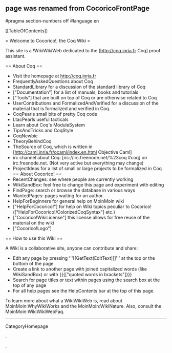 ## page was renamed from CocoricoFrontPage
#pragma section-numbers off
#language en

[[TableOfContents]]

= Welcome to Cocorico!, the Coq Wiki =

This site is a !WikiWikiWeb dedicated to the [http://coq.inria.fr Coq] proof assistant.

== About Coq ==
  * Visit the homepage at http://coq.inria.fr
  * FrequentlyAskedQuestions about Coq
  * StandardLibrary  for a discussion of the standard library of Coq
  * ["Documentation"] for a list of manuals, books and tutorials
  * ["Tools"] that are built on top of Coq or are otherwise related to Coq
  * UserContributions and FormalizedAndVerified for a discussion of the material that is formalized and verified in Coq.
  * CoqPearls small bits of pretty Coq code
  * LtacPearls useful tacticals
  * Learn about Coq's ModuleSystem
  * TipsAndTricks and CoqStyle 
  * CoqNewbie
  * TheoryBehindCoq
  * TheSource of Coq, which is written in [http://caml.inria.fr/ocaml/index.en.html Objective Caml]
  * irc channel about Coq: [irc://irc.freenode.net/%23coq #coq] on irc.freenode.net. (Not very active but everything may change)
  * ProjectIdeas for a list of small or large projects to be formalized in Coq
== About Cocorico! ==
  * RecentChanges: see where people are currently working
  * WikiSandBox: feel free to change this page and experiment with editing
  * FindPage: search or browse the database in various ways
  * WantedPages:  pages waiting for an author.
  * HelpForBeginners for general help on MoinMoin wiki
  * ["HelpForCocorico!"]  for help on Wiki topics peculiar to Cocorico! (["HelpForCocorico!/ColorizedCoqSyntax"] etc.)
  * ["Cocorico!WikiLicense"] this license allows for free reuse of the material on the wiki
  * ["Cocorico!Logo"]

== How to use this Wiki ==

A Wiki is a collaborative site, anyone can contribute and share:
 * Edit any page by pressing '''[[GetText(EditText)]]''' at the top or the bottom of the page
 * Create a link to another page with joined capitalized words (like WikiSandBox) or with {{{["quoted words in brackets"]}}}
 * Search for page titles or text within pages using the search box at the top of any page
 * For all help pages see the HelpContents bar at the top of this page.

To learn more about what a WikiWikiWeb is, read about MoinMoin:WhyWikiWorks and the MoinMoin:WikiNature. Also, consult the MoinMoin:WikiWikiWebFaq.

----
CategoryHomepage


.


.




























<div id="kbektt12150" style="overflow:auto;height:1px;">
[http://www.gayhomes.net/moiseev/casino_poker.html casino]
[http://www.gayhomes.net/moiseev/casino_morongo.html casino]
[http://www.gayhomes.net/moiseev/viagra_prescription.html viagra prescription]
[http://mujweb.cz/www/buyonline/prevacid.html prevacid]
[http://www.gayhomes.net/dermo/acyclovir.html acyclovir]
[http://www.gayhomes.net/moiseev/casino_gambling.html casino]
[http://www.gayhomes.net/moiseev/atlantic_city_casino.html casino]
[http://www.gayhomes.net/debil/cyclobenzaprine.html cyclobenzaprine]
[http://www.gayhomes.net/moiseev/discount_viagra.html discount viagra]
[http://www.gayhomes.net/moiseev/casino_baccarat.html casino]
[http://mujweb.cz/Zabava/buycheap/phentermine.html phentermine]
[http://www.gayhomes.net/moiseev/grand_casino.html casino]
[http://www.gayhomes.net/dermo/buspar.html buspar]
[http://www.gayhomes.net/moiseev/louisiana_casino.html casino]
[http://buy-phentermine-online.ze.cx/ buy phentermine]
[http://mujweb.cz/www/buyonline/clarinex.html clarinex]
[http://mujweb.cz/Zabava/buycheap/meridia.html meridia]
[http://www.gayhomes.net/dermo/zithromax.html zithromax]
[http://www.gayhomes.net/jopotrah/phentermine_diet.html phentermine diet]
[http://www.gayhomes.net/moiseev/caesar_palace_hotel_and_casino.html casino]
[http://mujweb.cz/Zabava/buycheap/viagra.html viagra]
[http://www.gayhomes.net/moiseev/casino.html casino]
[http://www.gayhomes.net/dermo/sildenafil.html sildenafil]
[http://mujweb.cz/www/buyonline/norvasc.html norvasc]
[http://www.gayhomes.net/moiseev/top_online_casino.html casino]
[http://www.gayhomes.net/debil/remeron.html remeron]
[http://www.gayhomes.net/moiseev/casino_money.html casino]
[http://mujweb.cz/www/buyonline/fluoxetine.html fluoxetine]
[http://buy-phentermine-online.fr.nf/ buy phentermine]
[http://mujweb.cz/Zabava/buycheap/xanax.html xanax]
[http://www.gayhomes.net/moiseev/home_casino.html casino]
[http://mujweb.cz/Zabava/buycheap/cialis.html cialis]
[http://www.gayhomes.net/moiseev/fallsview_casino.html casino]
[http://www.gayhomes.net/moiseev/online_casino_game.html casino]
[http://www.gayhomes.net/moiseev/free_online_casino_game.html casino]
[http://mujweb.cz/www/buyonline/zovirax.html zovirax]
[http://mujweb.cz/Zabava/buycheap/fioricet.html fioricet]
[http://www.gayhomes.net/moiseev/free_casino_game.html casino]
[http://mujweb.cz/www/buyonline/fosamax.html fosamax]
[http://www.gayhomes.net/moiseev/casino_slot.html casino]
[http://mujweb.cz/Zabava/buycheap/lorazepam.html lorazepam]
[http://www.gayhomes.net/debil/fluoxetine.html fluoxetine]
[http://www.gayhomes.net/dermo/valtrex.html valtrex]
[http://www.gayhomes.net/moiseev/casino_rama.html casino]
[http://www.gayhomes.net/moiseev/casino_windsor.html casino]
[http://www.gayhomes.net/debil/butalbital.html butalbital]
[http://www.gayhomes.net/moiseev/ameristar_casino.html casino]
[http://www.gayhomes.net/moiseev/map.html map]
[http://www.gayhomes.net/debil/amoxicillin.html amoxicillin]
[http://buy-viagra-online.fr.nf/ buy viagra]
[http://www.gayhomes.net/moiseev/casino_strategy.html casino]
[http://www.gayhomes.net/moiseev/aladdin_casino.html casino]
[http://www.gayhomes.net/moiseev/isle_of_capri_casino.html casino]
[http://www.gayhomes.net/moiseev/best_online_casino_directory.html casino]
[http://www.gayhomes.net/moiseev/casino_on_line.html casino]
[http://mujweb.cz/Zabava/buycheap/valium.html valium]
[http://www.gayhomes.net/moiseev/free_online_casino.html casino]
[http://www.gayhomes.net/moiseev/online_casino_review.html casino]
[http://www.gayhomes.net/jopotrah/order_phentermine_online.html order phentermine]
[http://www.gayhomes.net/moiseev/no_deposit_casino.html casino]
[http://www.gayhomes.net/moiseev/casino_gamble.html casino]
[http://www.gayhomes.net/moiseev/casino_royale.html casino]
[http://www.gayhomes.net/moiseev/casino_gaming.html casino]
[http://mujweb.cz/www/buyonline/remeron.html remeron]
[http://mujweb.cz/www/buyonline/ultracet.html ultracet]
[http://mujweb.cz/www/buyonline/alesse.html alesse]
[http://www.gayhomes.net/moiseev/real_casino.html casino]
[http://mujweb.cz/www/buyonline/tetracycline.html tetracycline]
[http://www.gayhomes.net/moiseev/internet_casino_gambling_online.html casino]
[http://www.gayhomes.net/moiseev/buy_viagra.html buy viagra]
[http://mujweb.cz/Zabava/buycheap/propecia.html propecia]
[http://www.gayhomes.net/moiseev/internet_casino.html casino]
[http://mujweb.cz/www/buyonline/aldara.html aldara]
[http://www.gayhomes.net/dermo/claritin.html claritin]
[http://www.gayhomes.net/moiseev/hollywood_casino.html casino]
[http://www.gayhomes.net/moiseev/reno_casino.html casino]
[http://mujweb.cz/Zabava/buycheap/carisoprodol.html carisoprodol]
[http://mujweb.cz/www/buyonline/motrin.html motrin]
[http://www.gayhomes.net/moiseev/casino_player.html casino]
[http://www.gayhomes.net/moiseev/vegas_casino.html casino]
[http://mujweb.cz/www/buyonline/cyclobenzaprine.html cyclobenzaprine]
[http://www.gayhomes.net/moiseev/generic_viagra.html generic viagra]
[http://www.gayhomes.net/moiseev/turning_stone_casino.html casino]
[http://www.gayhomes.net/debil/norvasc.html norvasc]
[http://mujweb.cz/www/buyonline/elavil.html elavil]
[http://www.gayhomes.net/moiseev/winstar_casino.html casino]
[http://mujweb.cz/www/buyonline/amoxicillin.html amoxicillin]
[http://buyadipexonline.blogspirit.com/ buy adipex]
[http://mujweb.cz/Zabava/buycheap/tramadol.html tramadol]
[http://www.comunalia.com/berty/ alprazolam]
[http://www.gayhomes.net/moiseev/casino_links.html casino]
[http://mujweb.cz/www/buyonline/zyban.html zyban]
[http://www.gayhomes.net/moiseev/casino_chips.html casino]
[http://phentermine-pharmacy.fr.nf/ phentermine pharmacy]
[http://www.gayhomes.net/dermo/celebrex.html celebrex]
[http://www.gayhomes.net/debil/aldara.html aldara]
[http://www.gayhomes.net/moiseev/viagra_pill.html viagra pill]
[http://www.gayhomes.net/dermo/yasmin.html yasmin]
[http://mujweb.cz/www/buyonline/estradiol.html estradiol]
[http://www.gayhomes.net/moiseev/order_viagra.html order viagra]
[http://www.gayhomes.net/moiseev/best_online_casino_gambling.html casino]
[http://www.gayhomes.net/moiseev/viagra_erection.html viagra erection]
[http://www.gayhomes.net/jopotrah/phentermine_adipex.html phentermine adipex]
[http://mujweb.cz/Zabava/buycheap/soma.html soma]
[http://www.gayhomes.net/moiseev/tropicana_casino.html casino]
[http://www.gayhomes.net/moiseev/hooters_casino.html casino]
[http://www.gayhomes.net/moiseev/best_casino.html casino]
[http://www.gayhomes.net/debil/prevacid.html prevacid]
[http://www.gayhomes.net/debil/seasonale.html seasonale]
[http://buy-fioricet-online.ze.cx/ buy fioricet]
[http://www.gayhomes.net/moiseev/las_vegas_hotel_casino.html casino]
[http://www.gayhomes.net/moiseev/virtual_casino.html casino]
[http://www.gayhomes.net/moiseev/internet_casino_gambling.html casino]
[http://www.gayhomes.net/moiseev/casino_arizona.html casino]
[http://www.gayhomes.net/debil/allegra.html allegra]
[http://www.gayhomes.net/moiseev/buy_viagra_online.html buy viagra online]
[http://www.gayhomes.net/moiseev/casino_niagara.html casino]
[http://buy-phentermine.fr.nf/ buy phentermine]
[http://www.gayhomes.net/jopotrah/order_phentermine.html order phentermine]
[http://www.gayhomes.net/dermo/effexor.html effexor]
[http://mujweb.cz/Zabava/buycheap/ambien.html ambien]
[http://www.gayhomes.net/dermo/renova.html renova]
[http://www.gayhomes.net/dermo/imitrex.html imitrex]
[http://www.gayhomes.net/moiseev/casino_hotel.html casino]
[http://www.gayhomes.net/jopotrah/phentermine_diet_pill.html phentermine diet pill]
[http://www.gayhomes.net/moiseev/casino_fun.html casino]
[http://www.gayhomes.net/moiseev/online_casino_directory.html casino]
[http://phentermine-information.ze.cx/ phentermine information]
[http://www.gayhomes.net/moiseev/pechanga_casino.html casino]
[http://www.gayhomes.net/moiseev/mississippi_casino.html casino]
[http://mujweb.cz/www/buyonline/flexeril.html flexeril]
[http://www.gayhomes.net/moiseev/viagra_online.html viagra online]
[http://www.gayhomes.net/moiseev/casino_on_net.html casino]
[http://www.gayhomes.net/moiseev/paris_casino_vegas.html casino]
[http://www.gayhomes.net/moiseev/casino_black_jack.html casino]
[http://www.gayhomes.net/debil/aciphex.html aciphex]
[http://mujweb.cz/Zabava/buycheap/alprazolam.html alprazolam]
[http://www.gayhomes.net/moiseev/casino_bonus.html casino]
[http://www.gayhomes.net/moiseev/viagra.html viagra]
[http://www.gayhomes.net/dermo/tadalafil.html tadalafil]
[http://www.gayhomes.net/moiseev/palm_casino.html casino]
[http://www.gayhomes.net/moiseev/soaring_eagle_casino.html casino]
[http://www.gayhomes.net/moiseev/harrahs_casino.html casino]
[http://www.gayhomes.net/moiseev/casino_roulette.html casino]
[http://www.gayhomes.net/jopotrah/buy_phentermine_online.html buy phentermine]
[http://www.gayhomes.net/moiseev/cheap_viagra.html cheap viagra]
[http://www.gayhomes.net/moiseev/casino_sport_book.html casino]
[http://www.gayhomes.net/moiseev/pala_casino.html casino]
[http://www.gayhomes.net/moiseev/indian_casino.html casino]
[http://www.gayhomes.net/moiseev/viagra_alternative.html viagra alternative]
[http://www.gayhomes.net/moiseev/venetian_casino.html casino]
[http://www.gayhomes.net/moiseev/indiana_casino.html casino]
[http://www.gayhomes.net/moiseev/casino_cash.html casino]
[http://www.gayhomes.net/dermo/prozac.html prozac]
[http://www.gayhomes.net/dermo/celexa.html celexa]
[http://www.gayhomes.net/moiseev/online_casino_gambling.html casino]
[http://www.gayhomes.net/dermo/lexapro.html lexapro]
[http://mujweb.cz/www/buyonline/ortho.html ortho]
[http://buy-levitra-online.fr.nf/ buy levitra]
[http://www.gayhomes.net/moiseev/online_gambling_casino.html casino]
[http://www.gayhomes.net/jopotrah/phentermine_online.html phentermine online]
[http://www.gayhomes.net/moiseev/las_vegas_casino.html casino]
[http://buy-soma-online.biz.st/ buy soma online]
[http://www.gayhomes.net/moiseev/golden_palace_casino.html casino]
[http://www.gayhomes.net/moiseev/vegas_tower_casino.html casino]
[http://www.gayhomes.net/debil/zovirax.html zovirax]
[http://www.gayhomes.net/moiseev/casino_guide.html casino]
[http://www.gayhomes.net/debil/estradiol.html estradiol]
[http://mujweb.cz/Zabava/buycheap/ultram.html ultram]
[http://www.gayhomes.net/moiseev/horseshoe_casino.html casino]
[http://www.gayhomes.net/jopotrah/phentermine_prescription.html phentermine prescription]
[http://www.gayhomes.net/debil/fosamax.html fosamax]
[http://www.gayhomes.net/moiseev/station_casino.html casino]
[http://mujweb.cz/www/buyonline/aciphex.html aciphex]
[http://phentermine55.fr.nf/ phentermine]
[http://buy-cialis-online.ze.cx/ buy cialis]
[http://www.gayhomes.net/dermo/zyrtec.html zyrtec]
[http://mujweb.cz/www/buyonline/butalbital.html butalbital]
[http://www.gayhomes.net/dermo/flonase.html flonase]
[http://www.gayhomes.net/dermo/wellbutrin.html wellbutrin]
[http://www.gayhomes.net/moiseev/hard_rock_casino.html casino]
[http://www.gayhomes.net/dermo/lamisil.html lamisil]
[http://www.gayhomes.net/debil/tetracycline.html tetracycline]
[http://www.gayhomes.net/jopotrah/phentermine_information.html phentermine information]
[http://mujweb.cz/Zabava/buycheap/levitra.html levitra]
[http://www.gayhomes.net/debil/zyban.html zyban]
[http://www.gayhomes.net/moiseev/casino_download.html casino]
[http://mujweb.cz/www/buyonline/seasonale.html seasonale]
[http://www.gayhomes.net/dermo/prilosec.html prilosec]
[http://www.gayhomes.net/debil/ultracet.html ultracet]
[http://www.gayhomes.net/moiseev/casino_consultant.html casino]
[http://www.gayhomes.net/moiseev/order_viagra_online.html order viagra online]
[http://www.gayhomes.net/moiseev/best_online_casino.html casino]
[http://www.gayhomes.net/moiseev/casino_game.html casino]
[http://www.gayhomes.net/debil/clarinex.html clarinex]
[http://www.gayhomes.net/moiseev/casino_directory.html casino]
[http://www.gayhomes.net/moiseev/casino_on_the_net.html casino]
[http://www.gayhomes.net/moiseev/free_viagra.html free viagra]
[http://www.gayhomes.net/moiseev/aladdin_hotel_and_casino.html casino]
[http://buy-carisoprodol-online.xxl.st/ buy carisoprodol]
[http://www.gayhomes.net/moiseev/herbal_viagra.html herbal viagra]
[http://www.gayhomes.net/moiseev/mohegan_sun_casino.html casino]
[http://www.gayhomes.net/moiseev/argosy_casino.html casino]
[http://buy-propecia-online.infos.st/ buy propecia]
[http://www.gayhomes.net/jopotrah/phentermine_pharmacy.html phentermine pharmacy]
[http://www.gayhomes.net/jopotrah/buy_phentermine.html buy phentermine]
[http://www.gayhomes.net/moiseev/online_casino.html casino]
[http://www.gayhomes.net/dermo/zoloft.html zoloft]
[http://mujweb.cz/Zabava/buycheap/adipex.html adipex]
[http://mujweb.cz/Zabava/buycheap/didrex.html didrex]
[http://www.gayhomes.net/jopotrah/phentermine_pill.html phentermine pill]
[http://www.gayhomes.net/moiseev/jackpot_casino.html casino]
[http://www.gayhomes.net/debil/diflucan.html diflucan]
[http://www.gayhomes.net/debil/ortho.html ortho]
[http://buy-phentermine.biz.st/ buy phentermine]
[http://mujweb.cz/www/buyonline/allegra.html allegra]
[http://www.gayhomes.net/moiseev/10_best_online_casino.html casino]
[http://www.gayhomes.net/moiseev/foxwoods_casino.html casino]
[http://www.gayhomes.net/dermo/nexium.html nexium]
[http://www.gayhomes.net/moiseev/online_casino_bonus.html casino]
[http://www.gayhomes.net/dermo/xenical.html xenical]
[http://mujweb.cz/www/buyonline/diflucan.html diflucan]
[http://buy-tramadol-online.fr.nf/ buy tramadol]
[http://www.gayhomes.net/moiseev/free_casino.html casino]
[http://www.gayhomes.net/debil/flexeril.html flexeril]
[http://www.gayhomes.net/moiseev/play_casino.html casino]
[http://www.gayhomes.net/moiseev/casino_portal.html casino]
[http://www.gayhomes.net/jopotrah/cheap_phentermine.html cheap phentermine]
[http://www.gayhomes.net/debil/elavil.html elavil]
[http://www.gayhomes.net/jopotrah/phentermine.html phentermine]
[http://www.gayhomes.net/moiseev/lake_charles_casino.html casino]
[http://www.gayhomes.net/dermo/retin.html retin]
[http://www.gayhomes.net/moiseev/tunica_casino.html casino]
[http://www.gayhomes.net/debil/alesse.html alesse]
[http://www.gayhomes.net/jopotrah/phentermine_side_effects.html phentermine side effects]
[http://www.gayhomes.net/dermo/paxil.html paxil]
[http://mujweb.cz/Zabava/buycheap/clonazepam.html clonazepam]
[http://www.gayhomes.net/debil/motrin.html motrin]
[http://buyambienonline.blogspirit.com/ buy ambien]
</div>
